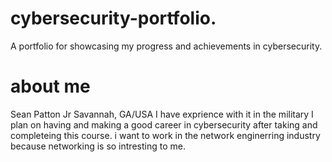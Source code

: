 # cybersecurity-portfolio.
A portfolio for showcasing my progress and achievements in cybersecurity.
# about me
Sean Patton Jr
Savannah, GA/USA
I have exprience with it in the military
I plan on having and making a good career in cybersecurity after taking and completeing this course. i want to work in the network enginerring industry because networking is so intresting to me.
